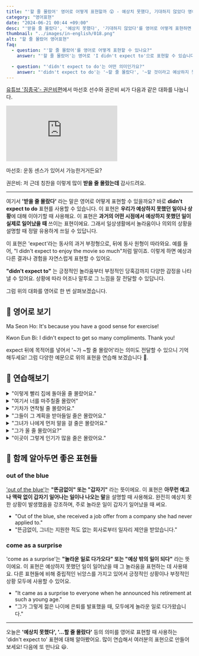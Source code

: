 ```yaml
---
title: "'할 줄 몰랐어' 영어로 어떻게 표현할까 😲 - 예상치 못했다, 기대하지 않았다 영어로"
category: "영어표현"
date: "2024-06-21 00:44 +09:00"
desc: "'받을 줄 몰랐다', '예상치 못했다', '기대하지 않았다'를 영어로 어떻게 표현하면 좋을까요? '칭찬을 이렇게 많이 받을 줄 몰랐어요', '칭찬을 예상치 못했어요' 등을 영어로 표현하는 법을 배워봅시다. 다양한 예문을 통해서 연습하고 본인의 표현으로 만들어 보세요."
thumbnail: "../images/in-english/018.png"
alt: "할 줄 몰랐어 영어표현"
faq:
  - question: "'할 줄 몰랐어'를 영어로 어떻게 표현할 수 있나요?"
    answer: "'할 줄 몰랐어'는 영어로 'I didn't expect to'으로 표현할 수 있습니다. 이 표현은 예상치 못한 상황이나 결과를 나타낼 때 사용됩니다. 예를 들어, '칭찬을 이렇게 많이 받을 줄 몰랐는데'는 'I didn't expect to get so many compliments'로 번역할 수 있습니다."

  - question: "'didn't expect to do'는 어떤 의미인가요?"
    answer: "'didn't expect to do'는 '~할 줄 몰랐다', '~할 것이라고 예상하지 못했다'라는 의미입니다. 이 표현은 예상치 못한 일이 일어났을 때 사용하며, 놀람이나 의외의 상황을 표현할 때 자주 쓰입니다. 'expect' 뒤에 목적어를 넣어 '~가 ~할 줄 몰랐어'라는 의미로도 사용할 수 있습니다."
---
```


[유튜브 '짐종국'- 권은비편](https://www.youtube.com/watch?v=jJh4UARR4bE&t=1534s)에서 마선호 선수와 권은비 씨가 다음과 같은 대화를 나눕니다.

<iframe class="youtube" src="https://www.youtube.com/embed/jJh4UARR4bE?si=pMZ5UubA5SnJ4UNS" title="YouTube video player" frameborder="0" allow="accelerometer; autoplay; clipboard-write; encrypted-media; gyroscope; picture-in-picture; web-share" referrerpolicy="strict-origin-when-cross-origin" allowfullscreen></iframe>

마선호: 운동 센스가 있어서 가능한거거든요?

권은비: 저 근데 칭찬을 이렇게 많이 **받을 줄 몰랐는데** 감사드려요.

---

여기서 **'받을 줄 몰랐다'** 라는 말은 영어로 어떻게 표현할 수 있을까요? 바로 **didn't expect to do** 표현를 사용할 수 있습니다. 이 표현은 **우리가 예상하지 못했던 일이나 상황**에 대해 이야기할 때 사용해요. 이 표현은 **과거의 어떤 시점에서 예상하지 못했던 일이 실제로 일어났을 때** 쓰이는 표현이에요. 그래서 일상생활에서 놀라움이나 의외의 상황을 설명할 때 정말 유용하게 쓰일 수 있답니다.

이 표현은 'expect'라는 동사의 과거 부정형으로, 뒤에 동사 원형이 따라와요. 예를 들어, "I didn't expect to enjoy the movie so much"처럼 말이죠. 이렇게 하면 예상과 다른 결과나 경험을 자연스럽게 표현할 수 있어요.

**"didn't expect to"** 는 긍정적인 놀라움부터 부정적인 당혹감까지 다양한 감정을 나타낼 수 있어요. 상황에 따라 어조나 말투로 그 느낌을 잘 전달할 수 있답니다.

그럼 위의 대화를 영어로 한 번 살펴보겠습니다.

## 📖 영어로 보기

Ma Seon Ho: It's because you have a good sense for exercise!

Kwon Eun Bi: I didn't expect to get so many compliments. Thank you!

expect 뒤에 목적어를 넣어서 '~가 ~할 줄 몰랐어'라는 의미도 전달할 수 있으니 기억해두세요! 그럼 다양한 예문으로 위의 표현을 연습해 보겠습니다 🚀.

## 💬 연습해보기

<details>
<summary>"이렇게 빨리 집에 돌아올 줄 몰랐어요."</summary>
<span>"I didn't expect to be home so early."</span>
</details>

<details>
<summary>"여기서 너를 마주칠줄 몰랐어"</summary>
<span>"I didn't expect to run into you here."</span>
</details>

<details>
<summary>"기차가 연착될 줄 몰랐어요."</summary>
<span>"I didn't expect the train to be <a href="/blog/in-english/338.delay/">delayed</a>."</span>
</details>

<details>
<summary>"그들이 그 계획을 받아들일 줄은 몰랐어요."</summary>
<span>"I didn't expect them to accept the plan."</span>
</details>

<details>
<summary>"그녀가 나에게 먼저 말을 걸 줄은 몰랐어요."</summary>
<span>"I didn't expect her to talk to me first."</span>
</details>

<details>
<summary>"그가 올 줄 몰랐어요?"</summary>
<span>"Didn't you expect him to come?"</span>
</details>

<details>
<summary>"이곳이 그렇게 인기가 많을 줄은 몰랐어요."</summary>
<span>"I didn't expect this place to be so popular."</span>
</details>

## 🤝 함께 알아두면 좋은 표현들

### out of the blue

['out of the blue'](/blog/in-english/045.out-of-the-blue/)는 **"뜬금없이" 또는 "갑자기"** 라는 뜻이에요. 이 표현은 **아무런 예고나 맥락 없이 갑자기 일어나는 일이나 나오는 말**을 설명할 때 사용해요. 완전히 예상치 못한 상황이 발생했음을 강조하며, 주로 놀라운 일이 갑자기 일어났을 때 써요.

- "Out of the blue, she received a job offer from a company she had never applied to."
- "뜬금없이, 그녀는 지원한 적도 없는 회사로부터 일자리 제안을 받았습니다."

### come as a surprise

'come as a surprise'는 **"놀라운 일로 다가오다" 또는 "예상 밖의 일이 되다"** 라는 뜻이에요. 이 표현은 예상하지 못했던 일이 일어났을 때 그 놀라움을 표현하는 데 사용돼요. 다른 표현들에 비해 중립적인 뉘앙스를 가지고 있어서 긍정적인 상황이나 부정적인 상황 모두에 사용할 수 있어요.

- "It came as a surprise to everyone when he announced his retirement at such a young age."
- "그가 그렇게 젊은 나이에 은퇴를 발표했을 때, 모두에게 놀라운 일로 다가왔습니다."

---

오늘은 **'예상치 못했다', '...할 줄 몰랐다'** 등의 의미를 영어로 표현할 때 사용하는 'didn't expect to' 표현에 대해 알아봤어요. 많이 연습해서 여러분의 표현으로 만들어 보세요! 다음에 또 만나요 😃.
